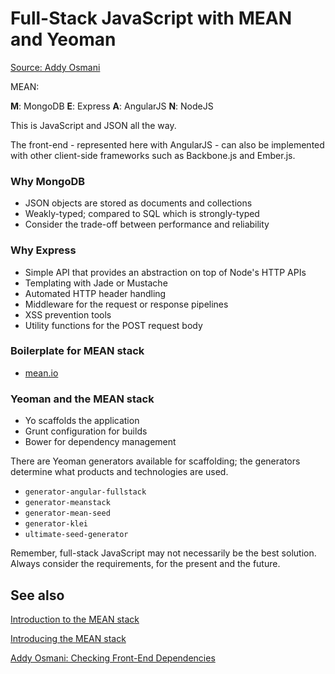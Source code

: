 Full-Stack JavaScript with MEAN and Yeoman
==========================================

[Source: Addy Osmani](http://addyosmani.com/blog/full-stack-javascript-with-mean-and-yeoman/)

MEAN:

__M__: MongoDB
__E__: Express
__A__: AngularJS
__N__: NodeJS

This is JavaScript and JSON all the way.

The front-end - represented here with AngularJS - can also be implemented with other client-side frameworks such as Backbone.js and Ember.js.

### Why MongoDB

* JSON objects are stored as documents and collections
* Weakly-typed; compared to SQL which is strongly-typed
* Consider the trade-off between performance and reliability

### Why Express

* Simple API that provides an abstraction on top of Node's HTTP APIs
* Templating with Jade or Mustache
* Automated HTTP header handling
* Middleware for the request or response pipelines
* XSS prevention tools
* Utility functions for the POST request body

### Boilerplate for MEAN stack

* [mean.io](http://mean.io/)

### Yeoman and the MEAN stack

* Yo scaffolds the application
* Grunt configuration for builds
* Bower for dependency management

There are Yeoman generators available for scaffolding; the generators determine what products and technologies are used.

* `generator-angular-fullstack`
* `generator-meanstack`
* `generator-mean-seed`
* `generator-klei`
* `ultimate-seed-generator`

Remember, full-stack JavaScript may not necessarily be the best solution. Always consider the requirements, for the present and the future.


See also
--------

[Introduction to the MEAN stack](http://www.smashingboxes.com/introduction-to-the-mean-stack-video/)

[Introducing the MEAN stack](http://blog.mongodb.org/post/49262866911/the-mean-stack-mongodb-expressjs-angularjs-and)

[Addy Osmani: Checking Front-End Dependencies](http://addyosmani.com/blog/checking-in-front-end-dependencies/)
